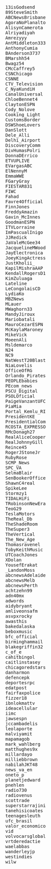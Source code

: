 <pre>
13isGodsend
89SteveSmith
ABCNewsBrisbane
AgoraNoPlanalto
AlisynCamerota
Alriyadiyah
Amrezyyy
AntMiddleton333
AnthonyCumia
BAnderson3737
BMarshh54
Bwagz54
CMcCaffrey5
CSNChicago
CSNNE
CTV_Television
C_NyaKundiH
CanalUniversal
ChloeBennet4
ClaytonESPN
Cody_Nolove
Cooking_Light
CustomsBorder
DSWShoeLovers
DanSlott
Dele_Alli
Delhi_Airport
DiscoveryComm
DivHumasPolri
DonnaDErrico
ETVUPLIVE
EVargasABC
ElNennyM
EmmaWWE
FGaryGray
FIESTAR831
FIWC
Fahad
Favre4Official
FinnJones
FreddyAmazin
Gavin_McInnes
GoodmanESPN
ITVLorraine
ImPascualInigo
JJRedick
JaValeMcGee34
JacquelineMWood
JayElectronica
JoeyKingActress
JustKholii_
KapilMishraAAP
KendallRogersD1
KimZuluaga
Lateline
LeCongolaisCD
LydiaKo
MBZNews
MLauer
MWaghorn33
MandyJiroux
Mariobatali
MauroCezarESPN
McKaylaMaroney
MikeVick
MoeenAli
Msldemarco
N24
NC9
NatWestT20Blast
NiaLovelis
OfficeOfRG
Orlando_Pirates
PEOPLEbabies
PEcom_news
PSCU_Digital
PSOLOficial
PaigeVanzantUFC
PiaMia
Portal_Kemlu_RI
PresidentKE
PresidentialCom
RCOSTA_EXPRESSO
RMcDonagh27
RealAliceCooper
RealJohnnyGill
Reince45
RogerJStoneJr
RubyRose
SCMP_News
SPC_VA
SelmaBlair
SenBookerOffice
ShawnC4real
SpikeLee
Stormzy1
TIDALHiFi
TRobinsonNewEra
TeoG29
TeslaMotors
TheReal_Db
TheShadeRoom
TheSuper3
TheVertical
The_New_Age
Thomasravenel
TobyKeithMusic
UTCoachJones
XDolan
YousefErakat
_LandonMoss
abcnewsAdelaide
abcnewsMelb
abcnewsPerth
achtzehn99
adn40mx
adwords
aidybryant
amliveonsafm
asvpxrocky
awasthis
bakedalaska
beboxmusic
bfc_official
birminghammail
blakegriffin32
c_of_e
cahitbingol
caitlinstasey
chicagoredstars
danharmon
defencepk
deportesrpc
edatpost
fairfaxpolice
fizzer18
ibnlokmattv
ideacellular
iimc
jawsespn
jccambadelis
leolaporte
malviyamit
mapamagob
mark_wahlberg
matthughes9x
millardayo
milliebbrown
nabilahJKT48
news_va_en
oneto_p
planetjedward
pnehlen
radio730
radiovenus
scottrade
superstarrajini
tanehisicoates
teenagesleuth
ufc_brasil
valor_economico
vid
volvocarsglobal
vrtderedactie
waelabbas
wanderleyjp
westindies
wilw
</pre>
